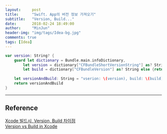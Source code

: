 ```yaml
---
layout:     post
title:      "Swift. App의 버전 정보 가져오기"
subtitle:   "Version, Build..."
date:       2018-02-24 18:49:00
author:     "MinJun"
header-img: "img/tags/Idea-bg.jpg"
comments: true 
tags: [Idea]
---
```


```swift
var version: String? {
    guard let dictionary = Bundle.main.infoDictionary,
        let version = dictionary["CFBundleShortVersionString"] as? String,
        let build = dictionary["CFBundleVersion"] as? String else {return nil}
    
    let versionAndBuild: String = "vserion: \(version), build: \(build)"
    return versionAndBuild
}
```

---

## Reference 

[Xcode 빌드시, Version, Build 차이점](https://blogappdev.wordpress.com/2012/08/29/xcode%EB%B9%8C%EB%93%9C%EC%8B%9C-version%EA%B3%BC-build%EC%9D%98-%EC%B0%A8%EC%9D%B4%EC%A0%90/) <br>
[Version vs Build in Xcode](https://stackoverflow.com/questions/6851660/version-vs-build-in-xcode)
